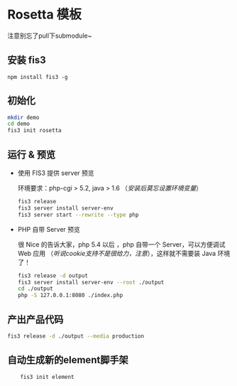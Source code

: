 # Rosetta 模板

注意别忘了pull下submodule~

## 安装 fis3

`npm install fis3 -g`

## 初始化

```bash
mkdir demo
cd demo
fis3 init rosetta
```

## 运行 & 预览

- 使用 FIS3 提供 server 预览

    环境要求：php-cgi > 5.2, java > 1.6 （*安装后莫忘设置环境变量*）

    ```bash
    fis3 release
    fis3 server install server-env
    fis3 server start --rewrite --type php
    ```

- PHP 自带 Server 预览
    
    很 Nice 的告诉大家，php 5.4 以后 ，php 自带一个 Server，可以方便调试 Web 应用 （*听说cookie支持不是很给力，注意*），这样就不需要装 Java 环境了！

    ```bash
    fis3 release -d output
    fis3 server install server-env --root ./output
    cd ./output
    php -S 127.0.0.1:8080 ./index.php
    ```

## 产出产品代码

```bash
fis3 release -d ./output --media production
```

## 自动生成新的element脚手架
```bash
    fis3 init element
```
